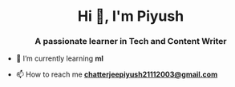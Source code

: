 <h1 align="center">Hi 👋, I'm Piyush</h1>
<h3 align="center">A passionate learner in Tech and Content Writer</h3>

- 🌱 I’m currently learning **ml**

- 📫 How to reach me **chatterjeepiyush21112003@gmail.com**



